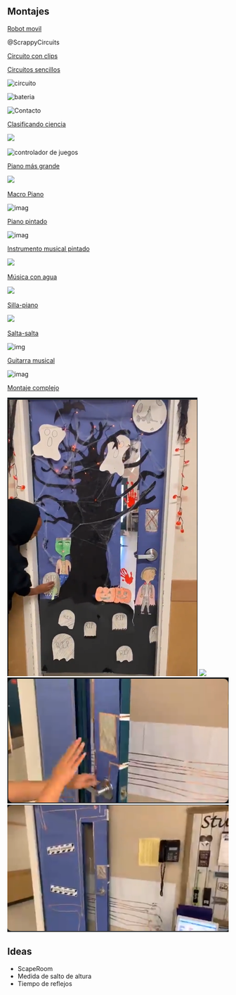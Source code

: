 ## Montajes

[Robot movil](https://twitter.com/ryanejenkins/status/1135603263229845510)

@ScrappyCircuits
 
 
[Circuito con clips](https://twitter.com/SimonFittockEDU/status/1136109679984095233)

[Circuitos sencillos](https://twitter.com/MrReuland/status/1121403726953091073)

![circuito](https://pbs.twimg.com/media/D5AGvlrWkAE-Tsw?format=jpg)

![bateria](https://pbs.twimg.com/media/D5AGvloX4AAM-s4?format=jpg)

![Contacto](https://cdn.shopify.com/s/files/1/0162/8612/files/461_stepten_large.png?v=1559836097)

[Clasificando ciencia](https://makeymakey.com/blogs/how-to-instructions/math-science-classify-and-sort)

![](https://cdn.shopify.com/s/files/1/0162/8612/articles/562_stepsix_1400x.png?v=1560342185)

![controlador de juegos](https://i.pinimg.com/originals/40/7c/56/407c56b1e85a0f68a31a0ecb4e8bc3d9.jpg)

[Piano más grande](https://www.instructables.com/id/Educational-Makey-Makey-Piano/)

![](https://content.instructables.com/FXV/C0RD/K76EGJEB/FXVC0RDK76EGJEB.LARGE.jpg?auto=webp&frame=1&width=336&height=1024&fit=bounds)

[Macro Piano](https://makeymakey.com/blogs/how-to-instructions/oversized-and-portable-floor-piano)

![imag](https://cdn.shopify.com/s/files/1/0162/8612/files/2046_stepthree2_large.png?v=1558554579)

[Piano pintado](https://www.instructables.com/id/Graphite-Piano-Keyboard-with-MaKey-MaKey-and-Scrat/)

![imag](https://cdn.instructables.com/F70/3UKZ/I6NI55CA/F703UKZI6NI55CA.LARGE.jpg?auto=webp&frame=1&width=1024&height=1024&fit=bounds)

[Instrumento musical pintado](https://makeymakey.com/blogs/how-to-instructions/lesson-four-draw-a-playable-instrument)

![](https://cdn.shopify.com/s/files/1/0162/8612/files/Image_from_iOS_3_1024x1024.jpg?v=1567643521)

[Música con agua](https://makeymakey.com/blogs/how-to-instructions/musical-water-with-soundplant)

![](https://cdn.shopify.com/s/files/1/0162/8612/articles/musical_water_main-01_1400x.png?v=1563223957)

[Silla-piano](https://makeymakey.com/blogs/how-to-instructions/piano-chair)

![](https://cdn.shopify.com/s/files/1/0162/8612/files/2094_StepOne1_large.png?v=1558624704)

[Salta-salta](https://makeymakey.com/blogs/how-to-instructions/makey-makey-run-and-jump-game-pad)

![img](https://cdn.shopify.com/s/files/1/0162/8612/files/283_StepSix_large.png?v=1558473420)

[Guitarra musical](https://makeymakey.com/blogs/how-to-instructions/creating-a-guitar-in-scratch-or-soundplant)

![imag](https://cdn.shopify.com/s/files/1/0162/8612/files/1484-StepFive_large.png?v=1558551537)

[Montaje complejo](https://twitter.com/mandeepR41/status/1191764116131598336)

![](../images/MontajePuerta0.png)
![](../images/montajePuerta1.png)
![](../images/montajePuerta2.png)
![](../images/montajePuerta3.png)

## Ideas

* ScapeRoom
* Medida de salto de altura
* Tiempo de reflejos
